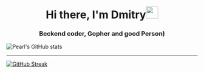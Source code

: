 <h1 align="center">Hi there, I'm Dmitry<img style="width=300px" src="https://go.dev/blog/go-brand/Go-Logo/PNG/Go-Logo_Blue.png" height="32"/></h1>
<h3 align="center">Beckend coder, Gopher and good Person)</h3>

![Pearl's GitHub stats](https://github-readme-stats.vercel.app/api?username=pearlrx&show_icons=true&theme=radical)

---

[![GitHub Streak](https://streak-stats.demolab.com/?user=pearlrx&theme=tokyonight)](https://git.io/streak-stats)
